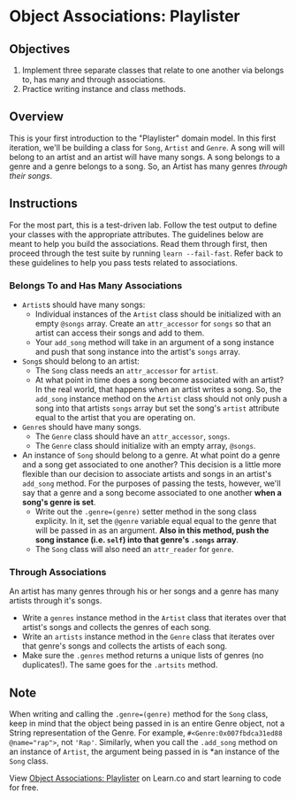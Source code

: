 # Object Associations: Playlister

## Objectives

1. Implement three separate classes that relate to one another via belongs to, has many and through associations.
2. Practice writing instance and class methods.  


## Overview

This is your first introduction to the "Playlister" domain model. In this first iteration, we'll be building a class for `Song`, `Artist` and `Genre`. A song will will belong to an artist and an artist will have many songs. A song belongs to a genre and a genre belongs to a song. So, an Artist has many genres *through their songs*.


## Instructions

For the most part, this is a test-driven lab. Follow the test output to define your classes with the appropriate attributes. The guidelines below are meant to help you build the associations. Read them through first, then proceed through the test suite by running `learn --fail-fast`. Refer back to these guidelines to help you pass tests related to associations. 

### Belongs To and Has Many Associations 

* `Artist`s should have many songs: 
  * Individual instances of the `Artist` class should be initialized with an empty `@songs` array. Create an `attr_accessor` for `songs` so that an artist can access their songs and add to them. 
  * Your `add_song` method will take in an argument of a song instance and push that song instance into the artist's `songs` array. 
* `Song`s should belong to an artist: 
  * The `Song` class needs an `attr_accessor` for `artist`.
  * At what point in time does a song become associated with an artist? In the real world, that happens when an artist writes a song. So, the `add_song` instance method on the `Artist` class should not only push a song into that artists `songs` array but set the song's `artist` attribute equal to the artist that you are operating on. 
* `Genre`s should have many songs.
  * The `Genre` class should have an `attr_accessor`, `songs`.
  * The `Genre` class should initialize with an empty array, `@songs`.
* An instance of `Song` should belong to a genre. At what point do a genre and a song get associated to one another? This decision is a little more flexible than our decision to associate artists and songs in an artist's `add_song` method. For the purposes of passing the tests, however, we'll say that a genre and a song become associated to one another **when a song's genre is set**. 
  * Write out the `.genre=(genre)` setter method in the song class explicity. In it, set the `@genre` variable equal equal to the genre that will be passed in as an argument. **Also in this method, push the song instance (i.e. `self`) into that genre's `.songs` array**. 
  * The `Song` class will also need an `attr_reader` for `genre`.

### Through Associations 

An artist has many genres through his or her songs and a genre has many artists through it's songs. 

* Write a `genres` instance method in the `Artist` class that iterates over that artist's songs and collects the genres of each song. 
* Write an `artists` instance method in the `Genre` class that iterates over that genre's songs and collects the artists of each song. 
* Make sure the `.genres` method returns a unique lists of genres (no duplicates!). The same goes for the `.artsits` method. 

## Note

When writing and calling the `.genre=(genre)` method for the `Song` class, keep in mind that the object being passed in is an entire Genre object, not a String representation of the Genre. For example, `#<Genre:0x007fbdca31ed88 @name="rap">`, not `'Rap'`. Similarly, when you call the `.add_song` method on an instance of `Artist`, the argument being passed in is *an instance of the `Song` class.


<p data-visibility='hidden'>View <a href='https://learn.co/lessons/playlister-rb' title='Object Associations: Playlister'>Object Associations: Playlister</a> on Learn.co and start learning to code for free.</p>
